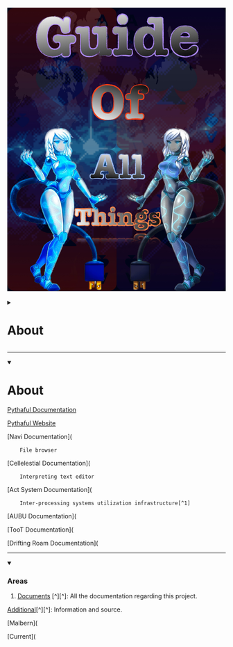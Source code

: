 ![](/docs/Additional/Material/GOAT.jpeg)

<details closed><summary><h1>About</h1></summary>

<details closed><summary><h2>Malbern</h2></summary>

is the organization to host this. We welcome all! Please check it out, it’s just a place trying to make things better.

#### Malbern Locations

* [**Net Website**](https://malbern.net)

* [**Org Website**](https://malbern.org)

* [**Github**](https://github.com/Malbern)

* [**Discord**](https://discord.gg/xvQTmTa6af)

</details>

***

<details closed><summary><h2>Guide Of All Things</h2></summary>

is anything and everything, organizing info and putting things together is what we do. Guides are on the way.

#### Guide Of All Things Locations

* [**Com Website**](https://guideofallthings.com)

* [**Discord**](https://discord.gg/HXTXRrqjuN)

</details>

***

<details closed><summary><h2>Pythaful</h2></summary>

Let it be all Pythaful! Hack the hack, stand up for your fundamental rights! This is a mission… The way to preserve and persevere is to be Pythaful!

The motto is “so that it doesn’t happen to anyone else ever again…” To make the world a safer place to allow us to co-exist and reach beyond the stars.

It’s a lot of things actually. For we shall be Pythaful.
This is the Pythonic Haunt.

    It’s more of a quest to make Python everything and 
 more.
     
      [Including other languages since it’s thought 
       to be best as something that coexists.]
        
A program, application, software, process, system, code, tools, utilities, etc.

So it shall be and it shall be so.

#### Pythaful Locations

* [**Com Website**](https://pythaful.com)

* [**Discord**](https://discord.gg/xvQTmTa6af)
<!—Links to Malbern currently—>

</details>

***

</details>

***

<details open><summary><h1>About</h1></summary>

[Pythaful Documentation](/docs/ReadMe.md)

[Pythaful Website](python.com)

[Navi Documentation](

        File browser
    
[Cellelestial Documentation](

        Interpreting text editor
        
[Act System Documentation](

        Inter-processing systems utilization infrastructure[^1]
    
[AUBU Documentation](

[TooT Documentation](

[Drifting Roam Documentation](

</details>

***

<details open><summary><h3>Areas</h1></summary>

1. [Documents](/docs/TableOfContent.md) [^][^]: All the documentation regarding this project.

[Additional](/docs/Additional/TableOfContent.md
)[^][^]: Information and source.

[Malbern](

[Current](

</details>

[^0]: Something that runs everywhere and can be a part of anything.

[^1]: a
